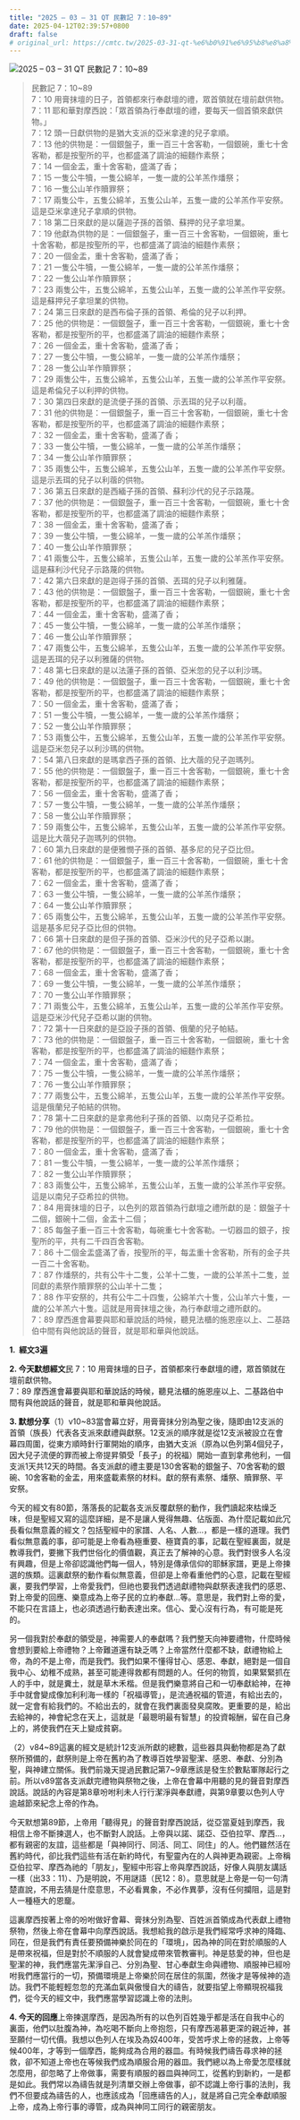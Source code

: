 ```yaml
---
title: "2025 – 03 – 31 QT 民數記 7：10~89"
date: 2025-04-12T02:39:57+0800
draft: false
# original_url: https://cmtc.tw/2025-03-31-qt-%e6%b0%91%e6%95%b8%e8%a8%98-7%ef%bc%9a1089
---
```


![2025 – 03 – 31 QT 民數記 7：10~89](/images/qt.jpg  "2025 – 03 – 31 QT 民數記 7：10~89")

> 民數記 7：10~89  
> 7：10 用膏抹壇的日子，首領都來行奉獻壇的禮，眾首領就在壇前獻供物。  
> 7：11 耶和華對摩西說：「眾首領為行奉獻壇的禮，要每天一個首領來獻供物。」  
> 7：12 頭一日獻供物的是猶大支派的亞米拿達的兒子拿順。  
> 7：13 他的供物是：一個銀盤子，重一百三十舍客勒，一個銀碗，重七十舍客勒，都是按聖所的平，也都盛滿了調油的細麵作素祭；  
> 7：14 一個金盂，重十舍客勒，盛滿了香；  
> 7：15 一隻公牛犢，一隻公綿羊，一隻一歲的公羊羔作燔祭；  
> 7：16 一隻公山羊作贖罪祭；  
> 7：17 兩隻公牛，五隻公綿羊，五隻公山羊，五隻一歲的公羊羔作平安祭。這是亞米拿達兒子拿順的供物。  
> 7：18 第二日來獻的是以薩迦子孫的首領、蘇押的兒子拿坦業。  
> 7：19 他獻為供物的是：一個銀盤子，重一百三十舍客勒，一個銀碗，重七十舍客勒，都是按聖所的平，也都盛滿了調油的細麵作素祭；  
> 7：20 一個金盂，重十舍客勒，盛滿了香；  
> 7：21 一隻公牛犢，一隻公綿羊，一隻一歲的公羊羔作燔祭；  
> 7：22 一隻公山羊作贖罪祭；  
> 7：23 兩隻公牛，五隻公綿羊，五隻公山羊，五隻一歲的公羊羔作平安祭。這是蘇押兒子拿坦業的供物。  
> 7：24 第三日來獻的是西布倫子孫的首領、希倫的兒子以利押。  
> 7：25 他的供物是：一個銀盤子，重一百三十舍客勒，一個銀碗，重七十舍客勒，都是按聖所的平，也都盛滿了調油的細麵作素祭；  
> 7：26 一個金盂，重十舍客勒，盛滿了香；  
> 7：27 一隻公牛犢，一隻公綿羊，一隻一歲的公羊羔作燔祭；  
> 7：28 一隻公山羊作贖罪祭；  
> 7：29 兩隻公牛，五隻公綿羊，五隻公山羊，五隻一歲的公羊羔作平安祭。這是希倫兒子以利押的供物。  
> 7：30 第四日來獻的是流便子孫的首領、示丟珥的兒子以利蓿。  
> 7：31 他的供物是：一個銀盤子，重一百三十舍客勒，一個銀碗，重七十舍客勒，都是按聖所的平，也都盛滿了調油的細麵作素祭；  
> 7：32 一個金盂，重十舍客勒，盛滿了香；  
> 7：33 一隻公牛犢，一隻公綿羊，一隻一歲的公羊羔作燔祭；  
> 7：34 一隻公山羊作贖罪祭；  
> 7：35 兩隻公牛，五隻公綿羊，五隻公山羊，五隻一歲的公羊羔作平安祭。這是示丟珥的兒子以利蓿的供物。  
> 7：36 第五日來獻的是西緬子孫的首領、蘇利沙代的兒子示路蔑。  
> 7：37 他的供物是：一個銀盤子，重一百三十舍客勒，一個銀碗，重七十舍客勒，都是按聖所的平，也都盛滿了調油的細麵作素祭；  
> 7：38 一個金盂，重十舍客勒，盛滿了香；  
> 7：39 一隻公牛犢，一隻公綿羊，一隻一歲的公羊羔作燔祭；  
> 7：40 一隻公山羊作贖罪祭；  
> 7：41 兩隻公牛，五隻公綿羊，五隻公山羊，五隻一歲的公羊羔作平安祭。這是蘇利沙代兒子示路蔑的供物。  
> 7：42 第六日來獻的是迦得子孫的首領、丟珥的兒子以利雅薩。  
> 7：43 他的供物是：一個銀盤子，重一百三十舍客勒，一個銀碗，重七十舍客勒，都是按聖所的平，也都盛滿了調油的細麵作素祭；  
> 7：44 一個金盂，重十舍客勒，盛滿了香；  
> 7：45 一隻公牛犢，一隻公綿羊，一隻一歲的公羊羔作燔祭；  
> 7：46 一隻公山羊作贖罪祭；  
> 7：47 兩隻公牛，五隻公綿羊，五隻公山羊，五隻一歲的公羊羔作平安祭。這是丟珥的兒子以利雅薩的供物。  
> 7：48 第七日來獻的是以法蓮子孫的首領、亞米忽的兒子以利沙瑪。  
> 7：49 他的供物是：一個銀盤子，重一百三十舍客勒，一個銀碗，重七十舍客勒，都是按聖所的平，也都盛滿了調油的細麵作素祭；  
> 7：50 一個金盂，重十舍客勒，盛滿了香；  
> 7：51 一隻公牛犢，一隻公綿羊，一隻一歲的公羊羔作燔祭；  
> 7：52 一隻公山羊作贖罪祭；  
> 7：53 兩隻公牛，五隻公綿羊，五隻公山羊，五隻一歲的公羊羔作平安祭。這是亞米忽兒子以利沙瑪的供物。  
> 7：54 第八日來獻的是瑪拿西子孫的首領、比大蓿的兒子迦瑪列。  
> 7：55 他的供物是：一個銀盤子，重一百三十舍客勒，一個銀碗，重七十舍客勒，都是按聖所的平，也都盛滿了調油的細麵作素祭；  
> 7：56 一個金盂，重十舍客勒，盛滿了香；  
> 7：57 一隻公牛犢，一隻公綿羊，一隻一歲的公羊羔作燔祭；  
> 7：58 一隻公山羊作贖罪祭；  
> 7：59 兩隻公牛，五隻公綿羊，五隻公山羊，五隻一歲的公羊羔作平安祭。這是比大蓿兒子迦瑪列的供物。  
> 7：60 第九日來獻的是便雅憫子孫的首領、基多尼的兒子亞比但。  
> 7：61 他的供物是：一個銀盤子，重一百三十舍客勒，一個銀碗，重七十舍客勒，都是按聖所的平，也都盛滿了調油的細麵作素祭；  
> 7：62 一個金盂，重十舍客勒，盛滿了香；  
> 7：63 一隻公牛犢，一隻公綿羊，一隻一歲的公羊羔作燔祭；  
> 7：64 一隻公山羊作贖罪祭；  
> 7：65 兩隻公牛，五隻公綿羊，五隻公山羊，五隻一歲的公羊羔作平安祭。這是基多尼兒子亞比但的供物。  
> 7：66 第十日來獻的是但子孫的首領、亞米沙代的兒子亞希以謝。  
> 7：67 他的供物是：一個銀盤子，重一百三十舍客勒，一個銀碗，重七十舍客勒，都是按聖所的平，也都盛滿了調油的細麵作素祭；  
> 7：68 一個金盂，重十舍客勒，盛滿了香；  
> 7：69 一隻公牛犢，一隻公綿羊，一隻一歲的公羊羔作燔祭；  
> 7：70 一隻公山羊作贖罪祭；  
> 7：71 兩隻公牛，五隻公綿羊，五隻公山羊，五隻一歲的公羊羔作平安祭。這是亞米沙代兒子亞希以謝的供物。  
> 7：72 第十一日來獻的是亞設子孫的首領、俄蘭的兒子帕結。  
> 7：73 他的供物是：一個銀盤子，重一百三十舍客勒，一個銀碗，重七十舍客勒，都是按聖所的平，也都盛滿了調油的細麵作素祭；  
> 7：74 一個金盂，重十舍客勒，盛滿了香；  
> 7：75 一隻公牛犢，一隻公綿羊，一隻一歲的公羊羔作燔祭；  
> 7：76 一隻公山羊作贖罪祭；  
> 7：77 兩隻公牛，五隻公綿羊，五隻公山羊，五隻一歲的公羊羔作平安祭。這是俄蘭兒子帕結的供物。  
> 7：78 第十二日來獻的是拿弗他利子孫的首領、以南兒子亞希拉。  
> 7：79 他的供物是：一個銀盤子，重一百三十舍客勒，一個銀碗，重七十舍客勒，都是按聖所的平，也都盛滿了調油的細麵作素祭；  
> 7：80 一個金盂，重十舍客勒，盛滿了香；  
> 7：81 一隻公牛犢，一隻公綿羊，一隻一歲的公羊羔作燔祭；  
> 7：82 一隻公山羊作贖罪祭；  
> 7：83 兩隻公牛，五隻公綿羊，五隻公山羊，五隻一歲的公羊羔作平安祭。這是以南兒子亞希拉的供物。  
> 7：84 用膏抹壇的日子，以色列的眾首領為行獻壇之禮所獻的是：銀盤子十二個，銀碗十二個，金盂十二個；  
> 7：85 每盤子重一百三十舍客勒，每碗重七十舍客勒。一切器皿的銀子，按聖所的平，共有二千四百舍客勒。  
> 7：86 十二個金盂盛滿了香，按聖所的平，每盂重十舍客勒，所有的金子共一百二十舍客勒。  
> 7：87 作燔祭的，共有公牛十二隻，公羊十二隻，一歲的公羊羔十二隻，並同獻的素祭作贖罪祭的公山羊十二隻；  
> 7：88 作平安祭的，共有公牛二十四隻，公綿羊六十隻，公山羊六十隻，一歲的公羊羔六十隻。這就是用膏抹壇之後，為行奉獻壇之禮所獻的。  
> 7：89 摩西進會幕要與耶和華說話的時候，聽見法櫃的施恩座以上、二基路伯中間有與他說話的聲音，就是耶和華與他說話。

**1.  經文3遍**

**2. 今天默想經文**民 7：10 用膏抹壇的日子，首領都來行奉獻壇的禮，眾首領就在壇前獻供物。  
7：89 摩西進會幕要與耶和華說話的時候，聽見法櫃的施恩座以上、二基路伯中間有與他說話的聲音，就是耶和華與他說話。

**3. 默想分享**（1）v10~83當會幕立好，用膏膏抹分別為聖之後，隨即由12支派的首領（族長）代表各支派來獻禮與獻祭。12支派的順序就是從12支派被設立在會幕四周圍，從東方順時針行軍開始的順序，由猶大支派（原為以色列第4個兒子，因大兒子流便的罪而被上帝提昇領受「長子」的祝福）開始一直到拿弗他利，一個支派1天共12天的時間。各支派獻的禮主要是130舍客勒的銀盤子、70舍客勒的銀碗、10舍客勒的金盂，用來盛載素祭的材料。獻的祭有素祭、燔祭、贖罪祭、平安祭。

今天的經文有80節，落落長的記載各支派反覆獻祭的動作，我們讀起來枯燥乏味，但是聖經又寫的這麼詳細，是不是讓人覺得無趣、佔版面、為什麼記載如此冗長看似無意義的經文？包括聖經中的家譜、人名、人數…，都是一樣的道理。我們看似無意義的事，卻可能是上帝看為極重要、極寶貴的事，記載在聖經裏面，就是教導我們，要撇下我們世俗化的價值觀，真正去了解神的心意。我們對很多人名沒有興趣，但是上帝卻認識他們每一個人，特別是傳承信仰的耶穌家譜，更是上帝揀選的族類。這裏獻祭的動作看似無意義，但卻是上帝看重他們的心意，記載在聖經裏，要我們學習，上帝愛我們，但祂也要我們透過獻禮物與獻祭表達我們的感恩、對上帝愛的回應、樂意成為上帝子民的立約奉獻…等。意思是，我們對上帝的愛，不能只在言語上，也必須透過行動表達出來。信心、愛心沒有行為，有可能是死的。

另一個我對於奉獻的領受是，神需要人的奉獻嗎？我們整天向神要禮物，什麼時候會想到要給上帝禮物？上帝難道還有缺乏嗎？上帝當然什麼都不缺，獻禮物給上帝，為的不是上帝，而是我們。我們如果不懂得甘心、感恩、奉獻，絕對是一個自我中心、幼稚不成熟，甚至可能連得救都有問題的人。任何的物質，如果緊緊抓在人的手中，就是糞土，就是草木禾楷。但是我們樂意將自己和一切奉獻給神，在神手中就會變成像加利利海一樣的「祝福導管」，是流通祝福的管道，有給出去的，就一定會有給我們的。不給出去的，就會在我們裏面發臭腐敗。更重要的是，給出去給神的，神會紀念在天上，這就是「最聰明最有智慧」的投資報酬，留在自己身上的，將使我們在天上變成貧窮。

（2）v84~89這裏的經文是統計12支派所獻的總數，這些器具與動物都是為了獻祭所預備的，獻祭則是上帝在舊約為了教導百姓學習聖潔、感恩、奉獻、分別為聖，與神建立關係。我們前幾天提過民數記第7~9章應該是發生於數點軍隊起行之前。所以v89當各支派獻完禮物與祭物之後，上帝在會幕中用聽的見的聲音對摩西說話。說話的內容是第8章吩咐利未人行行潔淨與奉獻禮，與第9章要以色列人守逾越節來紀念上帝的作為。

今天默想第89節，上帝用「聽得見」的聲音對摩西說話，從亞當夏娃到摩西，我相信上帝不斷揀選人，也不斷對人說話。上帝與以諾、諾亞、亞伯拉罕、摩西…，都有親密的友誼，這些都是「與神同行、同活、同工、同住」的人。他們雖然活在舊約時代，卻比我們這些有活在新約時代，有聖靈內在的人與神更為親密。上帝稱亞伯拉罕、摩西為祂的「朋友」，聖經中形容上帝與摩西說話，好像人與朋友講話一樣（出33：11）、乃是明說，不用謎語（民12：8）。意思就是上帝是一句一句清楚直說，不用去猜是什麼意思，不必看異象，不必作異夢，沒有任何攔阻，這是對人一種極大的恩竉。

這裏摩西按著上帝的吩咐做好會幕、膏抹分別為聖、百姓派首領成為代表獻上禮物祭物，然後上帝在會幕中向摩西說話。我想給我的啟示是我們經常呼求神的降臨、同在，但是我們有責任要預備神樂於同在的「環境」，因為神的同在對於順服的人是帶來祝福，但是對於不順服的人就會變成帶來管教審判。神是慈愛的神，但也是聖潔的神，我們應當先潔淨自己、分別為聖、甘心奉獻生命與禮物、順服神已經吩咐我們應當行的一切，預備環境是上帝樂於同在居住的氛圍，然後才是等候神的造訪。我們不能輕輕忽忽的充滿血氣與傲慢自大的禱告，就要指望上帝顯現祝福我們，從今天的經文中，我們應當學習認識上帝的法則。

**4. 今天的回應**上帝揀選摩西，是因為所有的以色列百姓幾乎都是活在自我中心的裏面，他們以肚腹為神，為吃喝不斷向上帝抱怨，只有摩西渴慕更深的親近神，甚至願付一切代價。我想以色列人在埃及為奴400年，受苦呼求上帝的拯救，上帝等候400年，才等到一個摩西，能夠成為合用的器皿。有時候我們禱告尋求神的拯救，卻不知道上帝也在等候我們成為順服合用的器皿。我們總以為上帝愛怎麼樣就怎麼用，卻忽略了上帝做事，需要有順服的器皿與神同工，從舊約到新約，一是都是如此。我們常以為禱告就是列清單交辦上帝做事，卻不認識上帝行事的法則，我們不但要成為禱告的人，也應該成為「回應禱告的人」，就是將自己完全奉獻順服上帝，成為上帝行事的導管，成為與神同工同行的親密朋友。
